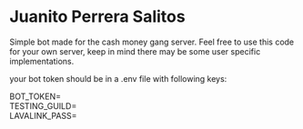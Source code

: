 ﻿# Juanito Perrera Salitos

Simple bot made for the cash money gang server.
Feel free to use this code for your own server, keep in mind there may be some user specific implementations.

your bot token should be in a .env file with following keys:

BOT_TOKEN= \
TESTING_GUILD= \
LAVALINK_PASS=